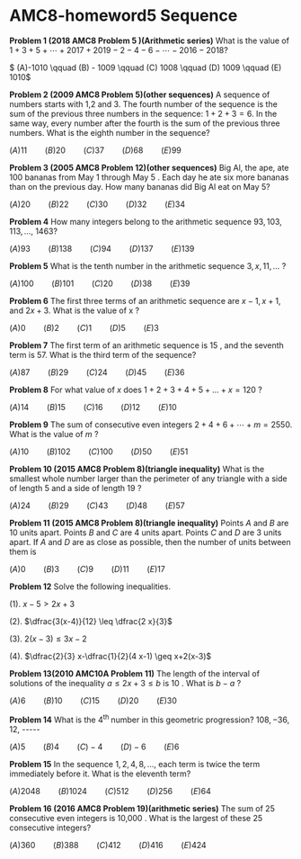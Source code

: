 # AMC8-homeword5 Sequence

**Problem 1 (2018 AMC8 Problem 5 )(Arithmetic series)**
What is the value of $1+3+5+\cdots+2017+2019-2-4-6-\cdots-2016-2018 ?$

$ (A)-1010
\qquad  (B) - 1009
\qquad  (C) 1008
\qquad  (D) 1009
\qquad  (E) 1010$



**Problem 2 (2009 AMC8 Problem 5)(other sequences)**
A sequence of numbers starts with 1,2 and 3. The fourth number of the sequence is the sum of the previous three numbers in the sequence: $1+2+3=6$. In the same way, every number after the fourth is the sum of the previous three numbers. What is the eighth number in the sequence?

$(A)11
\qquad  (B) 20
\qquad  (C) 37
\qquad  (D) 68
\qquad  (E) 99$



**Problem 3 (2005 AMC8 Problem 12)(other sequences)**
Big Al, the ape, ate 100 bananas from May 1 through May 5 . Each day he ate six more bananas than on the previous day. How many bananas did Big Al eat on May 5?

$(A)20
\qquad  (B) 22
\qquad  (C) 30
\qquad  (D) 32
\qquad  (E) 34$



**Problem 4**
How many integers belong to the arithmetic sequence $93,103,113, \ldots$, $1463 ?$

$(A)93
\qquad  (B) 138
\qquad  (C) 94
\qquad  (D) 137
\qquad  (E) 139$



**Problem 5**
What is the tenth number in the arithmetic sequence $3, x, 11, \ldots$ ?

$(A)100
\qquad  (B) 101
\qquad  (C) 20
\qquad  (D) 38
\qquad  (E)39$



**Problem 6**
The first three terms of an arithmetic sequence are $x-1, x+1$, and $2 x+3$. What is the value of $\mathrm{x}$ ?

$(A)0
\qquad  (B) 2
\qquad  (C) 1
\qquad  (D) 5
\qquad  (E) 3$



**Problem 7**
The first term of an arithmetic sequence is 15 , and the seventh term is 57. What is the third term of the sequence?

$(A)87
\qquad  (B) 29
\qquad  (C) 24
\qquad  (D) 45
\qquad  (E) 36$



**Problem 8**
For what value of $x$ does $1+2+3+4+5+\ldots+x=120$ ?

$(A)14
\qquad  (B) 15
\qquad  (C) 16
\qquad  (D) 12
\qquad  (E) 10$



**Problem 9**
The sum of consecutive even integers $2+4+6+\cdots+m=2550$. What is the value of $m$ ?

$(A)10
\qquad  (B) 102
\qquad  (C) 100
\qquad  (D) 50
\qquad  (E) 51$



**Problem 10 (2015 AMC8 Problem 8)(triangle inequality)**
What is the smallest whole number larger than the perimeter of any triangle with a side of length 5 and a side of length 19 ?

$(A)24
\qquad  (B) 29
\qquad  (C) 43
\qquad  (D) 48
\qquad  (E) 57$



**Problem 11 (2015 AMC8 Problem 8)(triangle inequality)**
Points $A$ and $B$ are 10 units apart. Points $B$ and $C$ are 4 units apart.
Points $C$ and $D$ are 3 units apart. If $A$ and $D$ are as close as possible, then the number of units between them is

$(A)0
\qquad  (B) 3
\qquad  (C) 9
\qquad  (D) 11
\qquad  (E) 17$



**Problem 12**
Solve the following inequalities.

(1). $x-5>2 x+3$

(2). $\dfrac{3(x-4)}{12} \leq \dfrac{2 x}{3}$

(3). $2(x-3) \leq 3 x-2$

(4). $\dfrac{2}{3} x-\dfrac{1}{2}(4 x-1) \geq x+2(x-3)$



**Problem 13(2010 AMC10A Problem 11)**
The length of the interval of solutions of the inequality $a \leq 2 x+3 \leq b$ is 10 . What is $b-a$ ?

$(A)6
\qquad  (B) 10
\qquad  (C) 15
\qquad  (D) 20
\qquad  (E) 30$



**Problem 14**
What is the $4^{\text {th }}$ number in this geometric progression? $108,-36,12$, -----

$(A)5
\qquad  (B) 4
\qquad  (C)-4
\qquad  (D) -6
\qquad  (E) 6$



**Problem 15**
In the sequence $1,2,4,8, \ldots$, each term is twice the term immediately before it. What is the eleventh term?

$(A)2048
\qquad  (B) 1024
\qquad  (C) 512
\qquad  (D) 256
\qquad  (E) 64$



**Problem 16 (2016 AMC8 Problem 19)(arithmetic series)**
The sum of 25 consecutive even integers is 10,000 . What is the largest of these 25 consecutive integers?

$(A)360
\qquad  (B) 388
\qquad  (C) 412
\qquad  (D) 416
\qquad  (E) 424$
